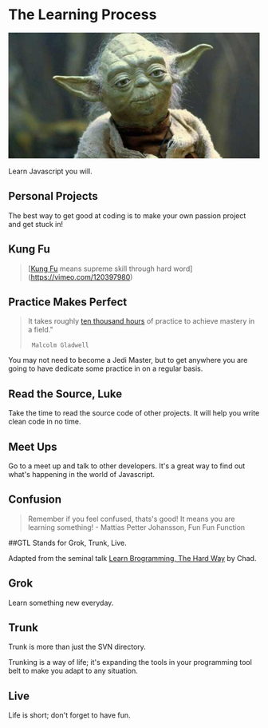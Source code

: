 # The Learning Process

![](yoda.jpg)

Learn Javascript you will.


## Personal Projects
The best way to get good at coding is to make your own passion project and get stuck in!

## Kung Fu

> [[Kung Fu](https://vimeo.com/120397980) means supreme skill through hard word](https://vimeo.com/120397980)


## Practice Makes Perfect
> It takes roughly [ten thousand hours](http://wisdomgroup.com/blog/10000-hours-of-practice/) of practice to achieve mastery in a field." 
> 
>      Malcolm Gladwell

You may not need to become a Jedi Master, but to get anywhere you are going to have dedicate some practice in on a regular basis.


## Read the Source, Luke
Take the time to read the source code of other projects.  It will help you write clean code in no time.


## Meet Ups
Go to a meet up and talk to other developers.  It's a great way to find out what's happening in the world of Javascript.

## Confusion
> Remember if you feel confused, thats's good!  It means you are learning something!
       - Mattias Petter Johansson, Fun Fun Function

##GTL
Stands for Grok, Trunk, Live.  

Adapted from the seminal talk [Learn Brogramming, The Hard Way](https://www.youtube.com/watch?v=BWsAQsydzR4) by Chad.

## Grok
Learn something new everyday.

## Trunk
Trunk is more than just the SVN directory. 

Trunking is a way of life; it's expanding the tools in your programming tool belt to make you adapt to any situation.

## Live
Life is short; don't forget to have fun.
